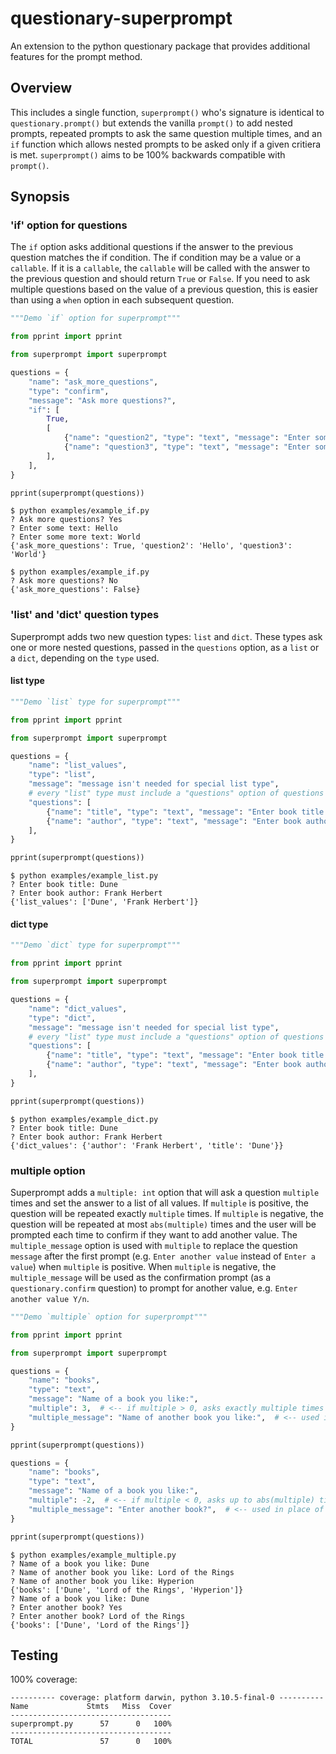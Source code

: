 # questionary-superprompt

An extension to the python questionary package that provides additional features for the prompt method.

## Overview

This includes a single function, `superprompt()` who's signature is identical to `questionary.prompt()` but extends the vanilla `prompt()` to add nested prompts, repeated prompts to ask the same question multiple times, and an `if` function which allows nested prompts to be asked only if a given critiera is met.  `superprompt()` aims to be 100% backwards compatible with `prompt()`.

## Synopsis

### 'if' option for questions

The `if` option asks additional questions if the answer to the previous question matches the if condition. The if condition may be a value or a `callable`. If it is a `callable`, the `callable` will be called with the answer to the previous question and should return `True` or `False`. If you need to ask multiple questions based on the value of a previous question, this is easier than using a `when` option in each subsequent question.

```python
"""Demo `if` option for superprompt"""

from pprint import pprint

from superprompt import superprompt

questions = {
    "name": "ask_more_questions",
    "type": "confirm",
    "message": "Ask more questions?",
    "if": [
        True,
        [
            {"name": "question2", "type": "text", "message": "Enter some text:"},
            {"name": "question3", "type": "text", "message": "Enter some more text:"},
        ],
    ],
}

pprint(superprompt(questions))
```

```
$ python examples/example_if.py
? Ask more questions? Yes
? Enter some text: Hello
? Enter some more text: World
{'ask_more_questions': True, 'question2': 'Hello', 'question3': 'World'}

$ python examples/example_if.py
? Ask more questions? No
{'ask_more_questions': False}
```

### 'list' and 'dict' question types

Superprompt adds two new question types: `list` and `dict`. These types ask one or more nested questions, passed in the `questions` option, as a `list` or a `dict`, depending on the `type` used.

#### list type

```python
"""Demo `list` type for superprompt"""

from pprint import pprint

from superprompt import superprompt

questions = {
    "name": "list_values",
    "type": "list",
    "message": "message isn't needed for special list type",
    # every "list" type must include a "questions" option of questions to ask
    "questions": [
        {"name": "title", "type": "text", "message": "Enter book title:"},
        {"name": "author", "type": "text", "message": "Enter book author:"},
    ],
}

pprint(superprompt(questions))
```

```
$ python examples/example_list.py
? Enter book title: Dune
? Enter book author: Frank Herbert
{'list_values': ['Dune', 'Frank Herbert']}
```

#### dict type

```python
"""Demo `dict` type for superprompt"""

from pprint import pprint

from superprompt import superprompt

questions = {
    "name": "dict_values",
    "type": "dict",
    "message": "message isn't needed for special list type",
    # every "list" type must include a "questions" option of questions to ask
    "questions": [
        {"name": "title", "type": "text", "message": "Enter book title:"},
        {"name": "author", "type": "text", "message": "Enter book author:"},
    ],
}

pprint(superprompt(questions))
```

```
$ python examples/example_dict.py
? Enter book title: Dune
? Enter book author: Frank Herbert
{'dict_values': {'author': 'Frank Herbert', 'title': 'Dune'}}
```

### multiple option

Superprompt adds a `multiple: int` option that will ask a question `multiple` times and set the answer to a list of all values.  If `multiple` is positive, the question will be repeated exactly `multiple` times.  If `multiple` is negative, the question will be repeated at most `abs(multiple)` times and the user will be prompted each time to confirm if they want to add another value. The `multiple_message` option is used with `multiple` to replace the question `message` after the first prompt (e.g. `Enter another value` instead of `Enter a value`) when `multiple` is positive. When `multiple` is negative, the `multiple_message` will be used as the confirmation prompt  (as a `questionary.confirm` question) to prompt for another value, e.g. `Enter another value Y/n`.

```python
"""Demo `multiple` option for superprompt"""

from pprint import pprint

from superprompt import superprompt

questions = {
    "name": "books",
    "type": "text",
    "message": "Name of a book you like:",
    "multiple": 3,  # <-- if multiple > 0, asks exactly multiple times
    "multiple_message": "Name of another book you like:",  # <-- used in place of `message` after the first question is asked
}

pprint(superprompt(questions))

questions = {
    "name": "books",
    "type": "text",
    "message": "Name of a book you like:",
    "multiple": -2,  # <-- if multiple < 0, asks up to abs(multiple) times
    "multiple_message": "Enter another book?",  # <-- used in place of `message` for the continuation prompt
}

pprint(superprompt(questions))
```

```
$ python examples/example_multiple.py
? Name of a book you like: Dune
? Name of another book you like: Lord of the Rings
? Name of another book you like: Hyperion
{'books': ['Dune', 'Lord of the Rings', 'Hyperion']}
? Name of a book you like: Dune
? Enter another book? Yes
? Enter another book? Lord of the Rings
{'books': ['Dune', 'Lord of the Rings']}
```

## Testing

100% coverage:

```
---------- coverage: platform darwin, python 3.10.5-final-0 ----------
Name             Stmts   Miss  Cover
------------------------------------
superprompt.py      57      0   100%
------------------------------------
TOTAL               57      0   100%
```